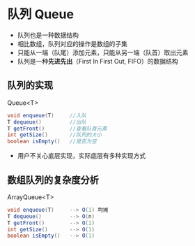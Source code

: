 # 队列 Queue

+ 队列也是一种数据结构
+ 相比数组，队列对应的操作是数组的子集
+ 只能从一端（队尾）添加元素，只能从另一端（队首）取出元素
+ 队列是一种**先进先出**（First In First Out, FIFO）的数据结构

## 队列的实现
Queue\<T>
```Java
void enqueue(T)     //入队
T dequeue()         //出队
T getFront()        //查看队首元素
int getSize()       //队列的大小
boolean isEmpty()   //是否为空
```
+ 用户不关心底层实现，实际底层有多种实现方式

## 数组队列的复杂度分析
ArrayQueue\<T>
```Java
void enqueue(T)     --> O(1) 均摊
T dequeue()         --> O(n)
T getFront()        --> O(1)
int getSize()       --> O(1)
boolean isEmpty()   --> O(1)
```


